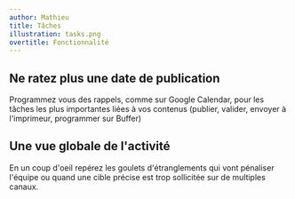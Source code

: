 ```yaml
---
author: Mathieu
title: Tâches
illustration: tasks.png
overtitle: Fonctionnalité
---
```


## Ne ratez plus une date de publication

Programmez vous des rappels, comme sur Google Calendar, pour les tâches les plus importantes liées à vos contenus (publier, valider, envoyer à l'imprimeur, programmer sur Buffer)

## Une vue globale de l'activité

En un coup d'oeil repérez les goulets d'étranglements qui vont pénaliser l'équipe ou quand une cible précise est trop sollicitée sur de multiples canaux.
